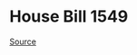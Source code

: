 # House Bill 1549

[Source](http://lawfilesext.leg.wa.gov/biennium/2021-22/Xml/Bills/House%20Bills/1549.xml)